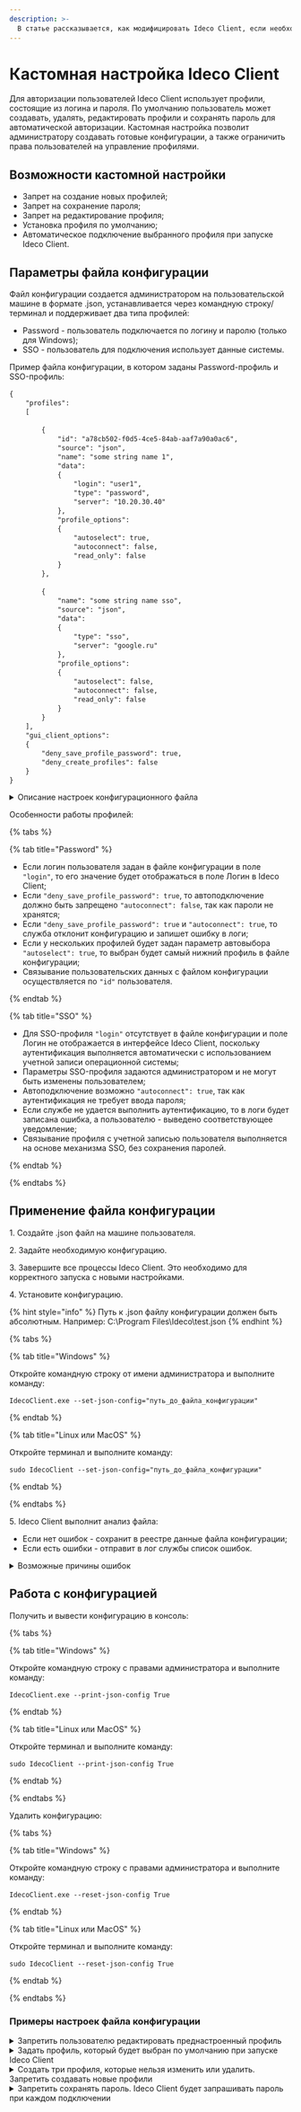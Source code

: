 ```yaml
---
description: >-
  В статье рассказывается, как модифицировать Ideco Client, если необходимы индивидуальные правила работы с пользовательскими профилями. 
---
```


# Кастомная настройка Ideco Client

Для авторизации пользователей Ideco Client использует профили, состоящие из логина и пароля. По умолчанию пользователь может создавать, удалять, редактировать профили и сохранять пароль для автоматической авторизации. Кастомная настройка позволит администратору создавать готовые конфигурации, а также ограничить права пользователей на управление профилями.


## Возможности кастомной настройки

* Запрет на создание новых профилей;
* Запрет на сохранение пароля;
* Запрет на редактирование профиля;
* Установка профиля по умолчанию;
* Автоматическое подключение выбранного профиля при запуске Ideco Client.

## Параметры файла конфигурации

Файл конфигурации создается администратором на пользовательской машине в формате .json, устанавливается через командную строку/терминал и поддерживает два типа профилей:

* Password - пользователь подключается по логину и паролю (только для Windows);
* SSO - пользователь для подключения использует данные системы.

Пример файла конфигурации, в котором заданы Password-профиль и SSO-профиль:

```
{
    "profiles":
    [

        {
            "id": "a78cb502-f0d5-4ce5-84ab-aaf7a90a0ac6",
            "source": "json",
            "name": "some string name 1",
            "data":
            {
                "login": "user1",
                "type": "password",
                "server": "10.20.30.40"
            },
            "profile_options":
            {
                "autoselect": true,
                "autoconnect": false,
                "read_only": false
            }
        },

        {
            "name": "some string name sso",
            "source": "json",
            "data":
            {
                "type": "sso",
                "server": "google.ru"
            },
            "profile_options":
            {
                "autoselect": false,
                "autoconnect": false,
                "read_only": false
            }
        }
    ],
    "gui_client_options":
    {
        "deny_save_profile_password": true,
        "deny_create_profiles": false
    }
}
```

<details>

<summary>Описание настроек конфигурационного файла</summary>

* `"profiles"` - обязательное поле, без него конфигурация не будет работать;
* `"id"` - обязательный уникальный идентификатор профиля, который администратор придумывает и задаёт вручную. Используется для идентификации профиля при редактировании. Не передается в NGFW. Только для Password;
* `"source": "json"` - обязательное поле для всех типов профилей;
* `"name"` - уникальное название профиля;
* `"data"` - содержит данные для каждого типа профиля:
    * `"login"` - логин пользователя. Только для Password;
    * `"type"` - определяет тип профиля: password или sso;
    * `"server"` - адрес сервера. Для всех типов профилей.
* `"profile_options"` - настройки профиля:
    * `"autoselect"` - отвечает за установку профиля по умолчанию:
        * `true` - профиль будет выбран в качестве профиля по умолчанию при запуске Ideco Client;
        * `false` - профиль не выбран в качестве профиля по умолчанию.
    * `"autoconnect"` - отвечат за автоподключение профиля при запуске Ideco Client:
        * `true` - профиль будет автоматически подключаться при запуске Ideco Client;
        * `false` - профиль не будет автоматически подключаться при запуске Ideco Client.
    * `"read_only"` - отвечает за то, может ли пользователь редактировать или удалять профиль:
        * `true` - профиль нельзя редактировать или удалять;
        * `false` - профиль можно редактировать или удалять.
* `"gui_client_options"` - обязательное поле. Управляет поведением графического интерфейса:
    * `"deny_save_profile_password"`- разрешает или запрещает сохранение пароля:
        * `true` - пользователь не сможет сохранить пароль. Ideco Client будет запрашивать пароль при каждом подключении;
        * `false` - пользователь может сохранять пароль в Ideco Client.
    * `"deny_create_profiles"`- разрешает или запрещает создание новых профилей:
        * `true`- пользователь может создавать новые профили в Ideco Client;
        * `false`- пользователь не сможет создавать новые профили в Ideco Client.

</details>

Особенности работы профилей:

{% tabs %}

{% tab title="Password" %}

* Если логин пользователя задан в файле конфигурации в поле `"login"`, то его значение будет отображаться в поле Логин в Ideco Client;
* Если `"deny_save_profile_password": true`, то автоподключение должно быть запрещено `"autoconnect": false`, так как пароли не хранятся;
* Если `"deny_save_profile_password": true` и `"autoconnect": true`, то служба отклонит конфигурацию и запишет ошибку в логи;
* Если у нескольких профилей будет задан параметр автовыбора `"autoselect": true`, то выбран будет самый нижний профиль в файле конфигурации;
* Связывание пользовательских данных с файлом конфигурации осуществляется по `"id"` пользователя.

{% endtab %}

{% tab title="SSO" %}

* Для SSO-профиля `"login"` отсутствует в файле конфигурации и поле Логин не отображается в интерфейсе Ideco Client, поскольку аутентификация выполняется автоматически с использованием учетной записи операционной системы;
* Параметры SSO-профиля задаются администратором и не могут быть изменены пользователем;
* Автоподключение возможно `"autoconnect": true`, так как аутентификация не требует ввода пароля;
* Если службе не удается выполнить аутентификацию, то в логи будет записана ошибка, а пользователю - выведено соответствующее уведомление;
* Связывание профиля с учетной записью пользователя выполняется на основе механизма SSO, без сохранения паролей.

{% endtab %}

{% endtabs %}

## Применение файла конфигурации

1\. Создайте .json файл на машине пользователя.

2\. Задайте необходимую конфигурацию.

3\. Завершите все процессы Ideco Client. Это необходимо для корректного запуска с новыми настройками.

4\. Установите конфигурацию.

{% hint style="info" %}
Путь к .json файлу конфигурации должен быть абсолютным. Например: C:\Program Files\Ideco\test.json
{% endhint %}

{% tabs %}

{% tab title="Windows" %}

Откройте командную строку от имени администратора и выполните команду:

```
IdecoClient.exe --set-json-config="путь_до_файла_конфигурации"
```

{% endtab %}

{% tab title="Linux или MacOS" %}

Откройте терминал и выполните команду:

```
sudo IdecoClient --set-json-config="путь_до_файла_конфигурации"
```

{% endtab %}

{% endtabs %}


5\. Ideco Client выполнит анализ файла:

* Если нет ошибок - сохранит в реестре данные файла конфигурации;
* Если есть ошибки - отправит в лог службы список ошибок.

<details>

<summary>Возможные причины ошибок</summary>

* Файл недоступен для чтения;
* Файл конфигурации пустой;
* Размер файла превышает 1 Мб;
* Файл содержит неопознанные параметры, например опечатки;
* В файле отсутствуют обязательные поля `"profiles"` и `"gui_client_options"`;
* Более одного профиля имеет опцию автовыбора `"autoselect": true`;
* Более одного профиля имеет опцию автоподключения `"autoconnect": true`;
* Если профиль имеет опцию автоподключения `"autoconnect": true`, но не имеет опции автовыбора `"autoselect": true`;
* В файле конфигурации в рамках Password-профиля указано `"deny_save_profile_password": true` и `"autoconnect": true`;
* Поля `"name"` или `"id"` не уникальны.

</details>

## Работа с конфигурацией

Получить и вывести конфигурацию в консоль:

{% tabs %}

{% tab title="Windows" %}

Откройте командную строку с правами администратора и выполните команду:

```
IdecoClient.exe --print-json-config True
```

{% endtab %}

{% tab title="Linux или MacOS" %}

Откройте терминал и выполните команду:

```
sudo IdecoClient --print-json-config True
```

{% endtab %}

{% endtabs %}

Удалить конфигурацию:

{% tabs %}

{% tab title="Windows" %}

Откройте командную строку с правами администратора и выполните команду:

```
IdecoClient.exe --reset-json-config True
```

{% endtab %}

{% tab title="Linux или MacOS" %}

Откройте терминал и выполните команду:

```
sudo IdecoClient --reset-json-config True
```

{% endtab %}

{% endtabs %}

### Примеры настроек файла конфигурации

<details>

<summary>Запретить пользователю редактировать преднастроенный профиль</summary>

![](/.gitbook/assets/custom-settings1.png)

Профиль **some string name 2** создан в файле конфигурации и его запрещено редактировать или удалять, так как у него стоит настройка `"read_only": true`.

Профили **some string name 1** и **some string name 3** созданы пользователем самостоятельно и их можно редактировать или удалять.

```
{
    "profiles": [
        {
            "id": "a78cb502-f0d5-4ce5-84ab-aaf7a90kkac6",
            "source": "json",
            "name": "some string name 2",
            "data": {
                "login": "user2",
                "type": "password",
                "server": "10.20.30.40"
            },
            "profile_options": {
                "autoselect": false,
                "autoconnect": false,
                "read_only": true
            }
        }
    ],
    "gui_client_options": {
        "deny_save_profile_password": true,
        "deny_create_profiles": false
    }
}
```
* `"profiles":` - обязательное поле, без него конфигурация не будет работать;
* `"id": "a78cb502-f0d5-4ce5-84ab-aaf7a90kkac6"` - уникальный идентификатор профиля. Только для Password.
* `"source": "json"` - обязательное поле, без него конфигурация не будет работать;
* `"name": "some string name 2"` - название профиля some string name 2;
* `"data":` - содержит данные профиля:
    * `"login": "user2"` - логин пользователя user2;
    * `"type": "password"` - тип профиля Password;
    * `"server": "10.20.30.40"` - IP-адрес сервера Ideco NGFW.
* `"profile_options":` - настройки профиля:
    * `"autoselect": false` - так как false, профиль не будет профилем по умолчанию;
    * `"autoconnect": false` - так как false, профиль не будет подключаться автоматически при запуске Ideco Client;
    * `"read_only": true` - так как true, запрещает редактировать и удалять профиль.
* `"gui_client_options":` - управляет поведением графического интерфейса:
    * `"deny_save_profile_password": false` - так как false, то пользователь может сохранять пароль в Ideco Client;
    * `"deny_create_profiles": false` - так как false, то пользователь может вручную создавать новые профили в Ideco Client.

</details>

<details>

<summary>Задать профиль, который будет выбран по умолчанию при запуске Ideco Client</summary>

Файл конфигурации содержит два профиля **some string name 1** и **some string name 2**. Чтобы профилем по умолчанию был выбран **some string name 1**, в файле конфигурации у данного профиля, необходимо указать `"autoselect": true`.


![](/.gitbook/assets/custom-settings4.png)

Настройка файла конфигурации:

```
{
    "profiles": [
        {
            "id": "a78cb502-f0d5-4ce5-84ab-aaf7a90kkac6",
            "source": "json",
            "name": "some string name 2",
            "data": {
                "login": "user2",
                "type": "password",
                "server": "10.20.30.40"
            },
            "profile_options": {
                "autoselect": false,
                "autoconnect": false,
                "read_only": true
            }
        },

        {
            "id": "a78cb502-f0d5-4ce5-84ab-a127a90a0ac7",
            "source": "json",
            "name": "some string name 1",
            "data":
            {
                "login": "user1",
                "type": "password",
                "server": "10.20.30.40"
            },
            "profile_options":
            {
                "autoselect": true,
                "autoconnect": false,
                "read_only": true
            }
        }
    ],
    "gui_client_options": {
        "deny_save_profile_password": true,
        "deny_create_profiles": false
    }
}
```
* `"profiles":` - обязательное поле, без него конфигурация не будет работать;
* `"id": "a78cb502-f0d5-4ce5-84ab-aaf7a90kkac6"` - уникальный идентификатор профиля. Только для Password;
* `"source": "json"` - обязательное поле, без него конфигурация не будет работать;
* `"name": "some string name 2"` - название профиля some string name 2;
* `"data":` - содержит данные профиля:
    * `"login": "user2"` - логин пользователя user2;
    * `"type": "password"` - тип профиля Password;
    * `"server": "10.20.30.40"` - IP-адрес сервера Ideco NGFW.
* `"profile_options":` - настройки профиля:
    * `"autoselect": false` - так как false, профиль не будет профилем по умолчанию;
    * `"autoconnect": false` - так как false, профиль не будет подключаться автоматически при запуске Ideco Client;
    * `"read_only": true` - так как true, запрещает редактировать и удалять профиль.
* `"id": "a78cb502-f0d5-4ce5-84ab-a127a90a0ac7"` - уникальный идентификатор профиля. Только для Password;
* `"source": "json"` - обязательное поле, без него конфигурация не будет работать;
* `"name": "some string name 1"` - название профиля some string name 1;
* `"data":` - содержит данные профиля:
    * `"login": "user1"` - логин пользователя user1;
    * `"type": "password"` - тип профиля Password;
    * `"server": "10.20.30.40"` - IP-адрес сервера Ideco NGFW.
* `"profile_options":` - настройки профиля:
    * `"autoselect": true` - так как true, профиль будет профилем по умолчанию;
    * `"autoconnect": false` - так как false, профиль не будет подключаться автоматически при запуске Ideco Client;
    * `"read_only": true` - так как true, запрещает редактировать и удалять профиль.
* `"gui_client_options":` - управляет поведением графического интерфейса:
    * `"deny_save_profile_password": false` - так как false, то пользователь может сохранять пароль в Ideco Client;
    * `"deny_create_profiles": false` - так как false, то пользователь может вручную создавать новые профили в Ideco Client.

</details>

<details>

<summary>Создать три профиля, которые нельзя изменить или удалить. Запретить создавать новые профили</summary>

Файл конфигурации содержит три профиля **some string name 1**, **some string name 2**, **some string name 3** Чтобы их нельзя было отредактировать или удалить, всем профилям необходимо указать `"read_only": true`.
Чтобы запретить пользователю создавать новые профили необходимо указать: `"deny_create_profiles": true`.

![](/.gitbook/assets/custom-settings5.png)

Настройка файла конфигурации:

```
{
    "profiles": [
        {
            "id": "a78cb502-f0d5-4ce5-84ab-aaf7a90kkac6",
            "source": "json",
            "name": "some string name 2",
            "data": {
                "login": "user2",
                "type": "password",
                "server": "10.20.30.40"
            },
            "profile_options": {
                "autoselect": false,
                "autoconnect": false,
                "read_only": true
            }
        },

        {
            "id": "a78cb502-f0d5-4ce5-84ab-a127a90a0ac7",
            "source": "json",
            "name": "some string name 1",
            "data":
            {
                "login": "user1",
                "type": "password",
                "server": "10.20.30.40"
            },
            "profile_options":
            {
                "autoselect": false,
                "autoconnect": false,
                "read_only": true
            }
        },

        {
            "id": "a78cb502-f0d5-4ce5-84ab-aaf7asd4123",
            "source": "json",
            "name": "some string name 2",
            "data": {
                "login": "user2",
                "type": "password",
                "server": "10.20.30.40"
            },
            "profile_options": {
                "autoselect": false,
                "autoconnect": false,
                "read_only": true
            }
        }
    ],
    "gui_client_options": {
        "deny_save_profile_password": true,
        "deny_create_profiles": true
    }
}
```
* `"profiles":` - обязательное поле, без него конфигурация не будет работать;

* `"id": "a78cb502-f0d5-4ce5-84ab-aaf7a90kkac6"` - уникальный идентификатор профиля.
* `"source": "json"` - обязательное поле, без него конфигурация не будет работать;
* `"name": "some string name 2"` - название профиля some string name 2;
* `"data":` - содержит данные профиля:
    * `"login": "user2"` - логин пользователя user2;
    * `"type": "password"` - тип профиля Password;
    * `"server": "10.20.30.40"` - IP-адрес сервера Ideco NGFW.
* `"profile_options":` - настройки профиля:
    * `"autoselect": false` - так как false, профиль не будет профилем по умолчанию;
    * `"autoconnect": false` - так как false, профиль не будет подключаться автоматически при запуске Ideco Client;
    * `"read_only": true` - так как true, запрещает редактировать и удалять профиль.
* `"id": "a78cb502-f0d5-4ce5-84ab-a127a90a0ac7"` - уникальный идентификатор профиля;
* `"source": "json"` - обязательное поле, без него конфигурация не будет работать;
* `"name": "some string name 1"` - название профиля some string name 1;
* `"data":` - содержит данные профиля:
    * `"login": "user1"` - логин пользователя user1;
    * `"type": "password"` - тип профиля Password;
    * `"server": "10.20.30.40"` - IP-адрес сервера Ideco NGFW.
* `"profile_options":` - настройки профиля:
    * ``"autoselect": false` - так как false, профиль не будет профилем по умолчанию;
    * `"autoconnect": false` - так как false, профиль не будет подключаться автоматически при запуске Ideco Client;
    * `"read_only": true` - так как true, запрещает редактировать и удалять профиль.
* `"id": "a78cb502-f0d5-4ce5-84ab-aaf7asd4123"` - уникальный идентификатор профиля;
* `"source": "json"` - обязательное поле, без него конфигурация не будет работать;
* `"name": "some string name 1"` - название профиля some string name 1;
* `"data":` - содержит данные профиля:
    * `"login": "user1"` - логин пользователя user1;
    * `"type": "password"` - тип профиля Password;
    * `"server": "10.20.30.40"` - IP-адрес сервера Ideco NGFW.
* `"profile_options":` - настройки профиля:
    * `"autoselect": false` - так как false, профиль не будет профилем по умолчанию;
    * `"autoconnect": false` - так как false, профиль не будет подключаться автоматически при запуске Ideco Client;
    * `"read_only": true` - так как true, запрещает редактировать и удалять профиль.
* `"gui_client_options":` - управляет поведением графического интерфейса:
    * `"deny_save_profile_password": false` - так как false, то пользователь может сохранять пароль в Ideco Client;
    * `"deny_create_profiles": true` - так как true, то пользователь не сможет создавать новые профили в Ideco Client.

</details>

<details>

<summary>Запретить сохранять пароль. Ideco Client будет запрашивать пароль при каждом подключении</summary>

Чтобы запретить пользователюю сохранять пароль в Ideco Client, необходимо в файле конфигурации указать `"deny_save_profile_password": true`. 

![](/.gitbook/assets/custom-settings2.png)

Настройка файла конфигурации:

```
{
    "profiles": [
        {
            "id": "a78cb502-f0d5-4ce5-84ab-aaf7a90kkac6",
            "source": "json",
            "name": "some string name 2",
            "data": {
                "login": "user2",
                "type": "password",
                "server": "10.20.30.40"
            },
            "profile_options": {
                "autoselect": false,
                "autoconnect": false,
                "read_only": false
            }
        }
    ],
    "gui_client_options": {
        "deny_save_profile_password": true,
        "deny_create_profiles": false
    }
}

```
* `"profiles":` - обязательное поле, без него конфигурация не будет работать;
* `"id": "a78cb502-f0d5-4ce5-84ab-aaf7a90kkac6"` - уникальный идентификатор профиля. Только для Password;
* `"source": "json"` - обязательное поле, без него конфигурация не будет работать;
* `"name": "some string name 2"` - название профиля some string name 2;
* `"data":` - содержит данные профиля:
    * `"login": "user2"` - логин пользователя user2;
    * `"type": "password"` - тип профиля Password;
    * `"server": "10.20.30.40"` - IP-адрес сервера Ideco NGFW.
* `"profile_options":` - настройки профиля:
    * `"autoselect": false` - так как false, профиль не будет профилем по умолчанию;
    * `"autoconnect": false` - так как false, профиль не будет подключаться автоматически при запуске Ideco Client;
    * `"read_only": false` - так как true, запрещает редактировать и удалять профиль.
* `"gui_client_options":` - управляет поведением графического интерфейса;
    * `"deny_save_profile_password": true` - так как true, то пользователь не может сохранять пароль в Ideco Client;
    * `"deny_create_profiles": false` - так как false, то пользователь может вручную создавать новые профили в Ideco Client.

</details>